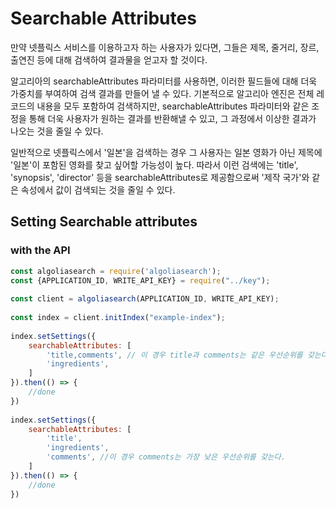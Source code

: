 # Searchable Attributes
만약 넷플릭스 서비스를 이용하고자 하는 사용자가 있다면, 그들은 제목, 줄거리, 장르, 출연진 등에 대해 검색하여 결과물을 얻고자 할 것이다.

알고리아의 searchableAttributes 파라미터를 사용하면, 이러한 필드들에 대해 더욱 가중치를 부여하여 검색 결과를 만들어 낼 수 있다. 기본적으로 알고리아 엔진은 전체 레코드의 내용을 모두 포함하여 검색하지만, searchableAttributes 파라미터와 같은 조정을 통해 더욱 사용자가 원하는 결과를 반환해낼 수 있고, 그 과정에서 이상한 결과가 나오는 것을 줄일 수 있다.

일반적으로 넷플릭스에서 '일본'을 검색하는 경우 그 사용자는 일본 영화가 아닌 제목에 '일본'이 포함된 영화를 찾고 싶어할 가능성이 높다. 따라서 이런 검색에는 'title', 'synopsis', 'director' 등을 searchableAttributes로 제공함으로써 '제작 국가'와 같은 속성에서 값이 검색되는 것을 줄일 수 있다.

## Setting Searchable attributes

### with the API
```javascript
const algoliasearch = require('algoliasearch');  
const {APPLICATION_ID, WRITE_API_KEY} = require("../key");  
  
const client = algoliasearch(APPLICATION_ID, WRITE_API_KEY);  
  
const index = client.initIndex("example-index");  
  
index.setSettings({  
    searchableAttributes: [  
        'title,comments', // 이 경우 title과 comments는 같은 우선순위를 갖는다.  
        'ingredients',  
    ]  
}).then(() => {  
    //done  
})  
  
index.setSettings({  
    searchableAttributes: [  
        'title',  
        'ingredients',  
        'comments', //이 경우 comments는 가장 낮은 우선순위를 갖는다.  
    ]  
}).then(() => {  
    //done  
})

```